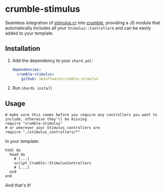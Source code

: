 # crumble-stimulus

Seamless integration of [stimulus.cr](https://github.com/sbsoftware/stimulus.cr) into [crumble](https://github.com/sbsoftware/crumble), providing a JS module that automatically includes all your `Stimulus::Controller`s and can be easily added to your template.

## Installation

1. Add the dependency to your `shard.yml`:

   ```yaml
   dependencies:
     crumble-stimulus:
       github: sbsoftware/crumble-stimulus
   ```

2. Run `shards install`

## Usage

```crystal
# make sure this comes before you require any controllers you want to include, otherwise they'll be missing
require "crumble-stimulus"
# or wherever your Stimulus controllers are
require "./stimulus_controllers/*"
```

In your template:

```crystal
html do
  head do
    # [...]
    script Crumble::StimulusControllers
    # [...]
  end
end
```

And that's it!
